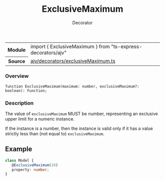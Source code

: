 <header class="symbol-info-header">    <h1 id="exclusivemaximum">ExclusiveMaximum</h1>    <label class="symbol-info-type-label decorator">Decorator</label>      </header>
<section class="symbol-info">      <table class="is-full-width">        <tbody>        <tr>          <th>Module</th>          <td>            <div class="lang-typescript">                <span class="token keyword">import</span> { ExclusiveMaximum }                 <span class="token keyword">from</span>                 <span class="token string">"ts-express-decorators/ajv"</span>                            </div>          </td>        </tr>        <tr>          <th>Source</th>          <td>            <a href="https://romakita.github.io/ts-express-decorators/#//blob/v2.14.1/src/ajv/decorators/exclusiveMaximum.ts#L0-L0">                ajv/decorators/exclusiveMaximum.ts            </a>        </td>        </tr>                </tbody>      </table>    </section>

### Overview

<pre><code class="typescript-lang">function <span class="token function">ExclusiveMaximum</span><span class="token punctuation">(</span>maximum<span class="token punctuation">:</span> <span class="token keyword">number</span><span class="token punctuation">,</span> exclusiveMaximum?<span class="token punctuation">:</span> <span class="token keyword">boolean</span><span class="token punctuation">)</span><span class="token punctuation">:</span> Function<span class="token punctuation">;</span></code></pre>

### Description

The value of `exclusiveMaximum` MUST be number, representing an exclusive upper limit for a numeric instance.

If the instance is a number, then the instance is valid only if it has a value strictly less than (not equal to) `exclusiveMaximum`.

## Example

```typescript
class Model {
   @ExclusiveMaximum(10)
   property: number;
}
```
